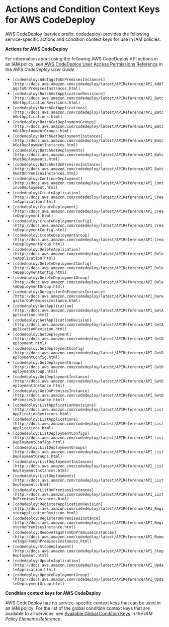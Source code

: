 # Actions and Condition Context Keys for AWS CodeDeploy<a name="list_codedeploy"></a>

AWS CodeDeploy \(service prefix: codedeploy\) provides the following service\-specific actions and condition context keys for use in IAM policies\.

**Actions for AWS CodeDeploy**

For information about using the following AWS CodeDeploy API actions in an IAM policy, see [AWS CodeDeploy User Access Permissions Reference](http://docs.aws.amazon.com/codedeploy/latest/userguide/access-permissions.html) in the *AWS CodeDeploy User Guide*\.
+ `[codedeploy:AddTagsToOnPremisesInstances](http://docs.aws.amazon.com/codedeploy/latest/APIReference/API_AddTagsToOnPremisesInstances.html)`
+ `[codedeploy:BatchGetApplicationRevisions](http://docs.aws.amazon.com/codedeploy/latest/APIReference/API_BatchGetApplicationRevisions.html)`
+ `[codedeploy:BatchGetApplications](http://docs.aws.amazon.com/codedeploy/latest/APIReference/API_BatchGetApplications.html)`
+ `[codedeploy:BatchGetDeploymentGroups](http://docs.aws.amazon.com/codedeploy/latest/APIReference/API_BatchGetDeploymentGroups.html)`
+ `[codedeploy:BatchGetDeploymentInstances](http://docs.aws.amazon.com/codedeploy/latest/APIReference/API_BatchGetDeploymentInstances.html)`
+ `[codedeploy:BatchGetDeployments](http://docs.aws.amazon.com/codedeploy/latest/APIReference/API_BatchGetDeployments.html)`
+ `[codedeploy:BatchGetOnPremisesInstances](http://docs.aws.amazon.com/codedeploy/latest/APIReference/API_BatchGetOnPremisesInstances.html)`
+ `[codedeploy:ContinueDeployment](http://docs.aws.amazon.com/codedeploy/latest/APIReference/API_ContinueDeployment.html)`
+ `[codedeploy:CreateApplication](http://docs.aws.amazon.com/codedeploy/latest/APIReference/API_CreateApplication.html)`
+ `[codedeploy:CreateDeployment](http://docs.aws.amazon.com/codedeploy/latest/APIReference/API_CreateDeployment.html)`
+ `[codedeploy:CreateDeploymentConfig](http://docs.aws.amazon.com/codedeploy/latest/APIReference/API_CreateDeploymentConfig.html)`
+ `[codedeploy:CreateDeploymentGroup](http://docs.aws.amazon.com/codedeploy/latest/APIReference/API_CreateDeploymentGroup.html)`
+ `[codedeploy:DeleteApplication](http://docs.aws.amazon.com/codedeploy/latest/APIReference/API_DeleteApplication.html)`
+ `[codedeploy:DeleteDeploymentConfig](http://docs.aws.amazon.com/codedeploy/latest/APIReference/API_DeleteDeploymentConfig.html)`
+ `[codedeploy:DeleteDeploymentGroup](http://docs.aws.amazon.com/codedeploy/latest/APIReference/API_DeleteDeploymentGroup.html)`
+ `[codedeploy:DeregisterOnPremisesInstance](http://docs.aws.amazon.com/codedeploy/latest/APIReference/API_DeregisterOnPremisesInstance.html)`
+ `[codedeploy:GetApplication](http://docs.aws.amazon.com/codedeploy/latest/APIReference/API_GetApplication.html)`
+ `[codedeploy:GetApplicationRevision](http://docs.aws.amazon.com/codedeploy/latest/APIReference/API_GetApplicationRevision.html)`
+ `[codedeploy:GetDeployment](http://docs.aws.amazon.com/codedeploy/latest/APIReference/API_GetDeployment.html)`
+ `[codedeploy:GetDeploymentConfig](http://docs.aws.amazon.com/codedeploy/latest/APIReference/API_GetDeploymentConfig.html)`
+ `[codedeploy:GetDeploymentGroup](http://docs.aws.amazon.com/codedeploy/latest/APIReference/API_GetDeploymentGroup.html)`
+ `[codedeploy:GetDeploymentInstance](http://docs.aws.amazon.com/codedeploy/latest/APIReference/API_GetDeploymentInstance.html)`
+ `[codedeploy:GetOnPremisesInstance](http://docs.aws.amazon.com/codedeploy/latest/APIReference/API_GetOnPremisesInstance.html)`
+ `[codedeploy:ListApplicationRevisions](http://docs.aws.amazon.com/codedeploy/latest/APIReference/API_ListApplicationRevisions.html)`
+ `[codedeploy:ListApplications](http://docs.aws.amazon.com/codedeploy/latest/APIReference/API_ListApplications.html)`
+ `[codedeploy:ListDeploymentConfigs](http://docs.aws.amazon.com/codedeploy/latest/APIReference/API_ListDeploymentConfigs.html)`
+ `[codedeploy:ListDeploymentGroups](http://docs.aws.amazon.com/codedeploy/latest/APIReference/API_ListDeploymentGroups.html)`
+ `[codedeploy:ListDeploymentInstances](http://docs.aws.amazon.com/codedeploy/latest/APIReference/API_ListDeploymentInstances.html)`
+ `[codedeploy:ListDeployments](http://docs.aws.amazon.com/codedeploy/latest/APIReference/API_ListDeployments.html)`
+ `[codedeploy:ListOnPremisesInstances](http://docs.aws.amazon.com/codedeploy/latest/APIReference/API_ListOnPremisesInstances.html)`
+ `[codedeploy:RegisterApplicationRevision](http://docs.aws.amazon.com/codedeploy/latest/APIReference/API_RegisterApplicationRevision.html)`
+ `[codedeploy:RegisterOnPremisesInstance](http://docs.aws.amazon.com/codedeploy/latest/APIReference/API_RegisterOnPremisesInstance.html)`
+ `[codedeploy:RemoveTagsFromOnPremisesInstances](http://docs.aws.amazon.com/codedeploy/latest/APIReference/API_RemoveTagsFromOnPremisesInstances.html)`
+ `[codedeploy:StopDeployment](http://docs.aws.amazon.com/codedeploy/latest/APIReference/API_StopDeployment.html)`
+ `[codedeploy:UpdateApplication](http://docs.aws.amazon.com/codedeploy/latest/APIReference/API_UpdateApplication.html)`
+ `[codedeploy:UpdateDeploymentGroup](http://docs.aws.amazon.com/codedeploy/latest/APIReference/API_UpdateDeploymentGroup.html)`

**Condition context keys for AWS CodeDeploy**

AWS CodeDeploy has no service\-specific context keys that can be used in an IAM policy\. For the list of the global condition context keys that are available to all services, see [Available Global Condition Keys](reference_policies_condition-keys.md#AvailableKeys) in the *IAM Policy Elements Reference*\.